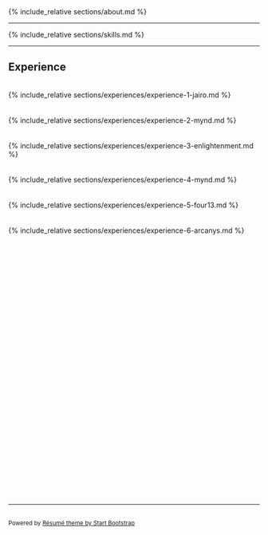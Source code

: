 <div class="container-fluid p-0">

<section class="resume-section" id="about">
    {% include_relative sections/about.md %}
</section>
<hr class="m-0" />
<section class="resume-section" id="skills">
    {% include_relative sections/skills.md %}
</section>
<hr class="m-0" /> 
<section class="resume-section" id="experience">
    <div class="resume-section-content col-md-12">
        <h2 class="mb-5">Experience</h2>
        <div class="d-none d-print-block">
            <br />
        </div>
        {% include_relative sections/experiences/experience-1-jairo.md %}
        <div class="d-none d-print-block">
            <br /><br />
        </div>
        {% include_relative sections/experiences/experience-2-mynd.md %}
        <div class="d-none d-print-block">
            <br /><br />
        </div>
        {% include_relative sections/experiences/experience-3-enlightenment.md %}
        <div class="d-none d-print-block">
            <br /><br />
        </div> 
        {% include_relative sections/experiences/experience-4-mynd.md %}
        <div class="d-none d-print-block">
            <br /><br />
        </div>
        {% include_relative sections/experiences/experience-5-four13.md %}
        <div class="d-none d-print-block">
            <br /><br />
        </div>
        {% include_relative sections/experiences/experience-6-arcanys.md %}
        <div class="d-none d-print-block">
            <br /><br /><br /><br />
            <br /><br /><br /><br />
            <br /><br /><br /><br />
            <br /><br /><br /><br />
            <br /><br /><br /><br />
            <br /><br /><br /><br />
            <br /><br /><br /><br />
            <br /><br /><br />
        </div>
    </div>
</section>

<!-- 
{% comment %}
<hr class="m-0" />
<section class="resume-section" id="software-ninja-class">
    {% include_relative sections/software-ninja-class.md %}
</section>
 
<hr class="m-0" />
<section class="resume-section" id="learning-philosophy">
    {% include_relative sections/learning-philosophy.md %}
</section>

<hr class="m-0" />
<section class="resume-section" id="interests">
    {% include_relative sections/interests.md %}
</section>

<hr class="m-0" />
<section class="resume-section" id="requests-when-hired">
    {% include_relative sections/requests-when-hired.md %}
</section>

<hr class="m-0" />
<section class="resume-section" id="education">
    {% include_relative sections/education.md %}
</section>

<div class="d-print-none">
    <hr class="m-0" />
    <section class="resume-section" id="go-to-anti-resume">
        <div class="resume-section-content col-md-9">
            <h2 class="mb-5">Anti-résumé</h2>
            <p><a href="/resume/anti-resume">go to Anti-résumé <i class="fas fa-arrow-circle-right"></i></a></p>
            <p class="mb-0"></p>
        </div>
    </section>
</div>

<p>
    I am someone more inclined to []  a supporting role instead of leadership role.
    <br />
    When I am hired, I think it's best if you tell me why the project was built or is being built. And if possible, the why of the company I am working with; It's okay with me even if your "why" is a seeming selfish one, such as "I want to make money to be able to buy this and that"
    <br />
    and be constantly reminded of it until I know it by heart.
</p> 
{% endcomment %}
-->

<!-- Footer -->
<div class="d-print-none">
    <hr class="m-0" />
    <section class="resume-section" style="min-height: 0px; padding-top: 1rem; padding-bottom: 1rem;">
        <div class="resume-section-content col-md-9">            
            <span class="text-muted">
                <small>Powered by <a href="https://startbootstrap.com/themes/resume/">Résumé theme by Start Bootstrap</a></small>
            </span>
        </div>
    </section>
</div>

</div>